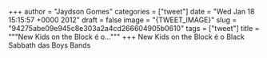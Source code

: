 
+++
author = "Jaydson Gomes"
categories = ["tweet"]
date = "Wed Jan 18 15:15:57 +0000 2012"
draft = false
image = "{TWEET_IMAGE}"
slug = "94275abe09e945c8e303a2a4cd266604905b0610"
tags = ["tweet"]
title = """New Kids on the Block é o..."""
+++
New Kids on the Block é o Black Sabbath das Boys Bands
